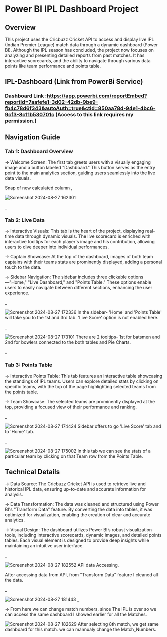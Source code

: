 
# Power BI IPL Dashboard Project
## Overview
This project uses the Cricbuzz Cricket API to access and display live IPL (Indian Premier League) match data through a dynamic dashboard (Power BI). Although the IPL season has concluded, the project now focuses on analyzing and presenting detailed reports from past matches. It has interactive scorecards, and the ability to navigate through various data points like team performance and points table.



## IPL-Dashboard (Link from PowerBi Service)

### Dashboard Link :https://app.powerbi.com/reportEmbed?reportId=7aafefe1-3d02-42db-9be9-fb4c78d6f343&autoAuth=true&ctid=850aa78d-94e1-4bc6-9cf3-8c11b530701c (Access to this link requires my permission.)
   


## Navigation Guide
### Tab 1: Dashboard Overview

-> Welcome Screen: The first tab greets users with a visually engaging image and a button labeled "Dashboard." This button serves as the entry point to the main analytics section, guiding users seamlessly into the live data visuals.

Snap of new calculated column ,

![Screenshot 2024-08-27 162301](https://github.com/user-attachments/assets/b71d3cbb-18fd-4d41-ae46-9a86f1587131)

_

### Tab 2: Live Data
-> Interactive Visuals: This tab is the heart of the project, displaying real-time data through dynamic visuals. The live scorecard is enriched with interactive tooltips for each player's image and his contribution, allowing users to dive deeper into individual performances.

-> Captain Showcase: At the top of the dashboard, images of both team captains with their teams stats are prominently displayed, adding a personal touch to the data.

-> Sidebar Navigation: The sidebar includes three clickable options—"Home," "Live Dashboard," and "Points Table." These options enable users to easily navigate between different sections, enhancing the user experience.

_

![Screenshot 2024-08-27 172336](https://github.com/user-attachments/assets/069ff395-0c9c-41c7-a0ea-6b57d92c9c96)
In the sidebar- 'Home' and 'Points Table' will take you to the 1st and 3rd tab. 'Live Score' option is not enabled here.

_ 

![Screenshot 2024-08-27 173101](https://github.com/user-attachments/assets/63432431-f48d-449a-9105-b842a18d34e1)
There are 2 tooltips- 1st for batsmen and 2nd for bowlers connected to the both tables and Pie Charts.

_

### Tab 3: Points Table
-> Interactive Points Table: This tab features an interactive table showcasing the standings of IPL teams. Users can explore detailed stats by clicking on specific teams, with the top of the page highlighting selected teams from the points table.

-> Team Showcase: The selected teams are prominently displayed at the top, providing a focused view of their performance and ranking.

_

![Screenshot 2024-08-27 174424](https://github.com/user-attachments/assets/0ced663d-fa50-4533-8c8b-ea7db1ab3566)
Sidebar offers to go 'Live Score' tab and to 'Home' tab.

_

![Screenshot 2024-08-27 175002](https://github.com/user-attachments/assets/c01cf882-ca0d-4382-b8be-520fc4e79a13)
In this tab we can see the stats of a particular team by clicking on that Team row from the Points Table.

## Technical Details
-> Data Source: The Cricbuzz Cricket API is used to retrieve live and historical IPL data, ensuring up-to-date and accurate information for analysis.

-> Data Transformation: The data was cleaned and structured using Power BI's "Transform Data" feature. By converting the data into tables, it was optimized for visualization, enabling the creation of clear and accurate analytics.

-> Visual Design: The dashboard utilizes Power BI’s robust visualization tools, including interactive scorecards, dynamic images, and detailed points tables. Each visual element is designed to provide deep insights while maintaining an intuitive user interface.

_

![Screenshot 2024-08-27 182552](https://github.com/user-attachments/assets/978aa4ea-701c-4577-ac71-c7a27d3588fe)
API data Accessing.

After accessing data from API, from "Transform Data" feature I cleaned all the data.

_

![Screenshot 2024-08-27 181443](https://github.com/user-attachments/assets/4014403c-d3c9-45e5-ba4f-00a154a597be)
_

-> From here we can change match numbers, since The IPL is over so we can access the same dashboard I showed earlier for all the Matches.

![Screenshot 2024-08-27 182629](https://github.com/user-attachments/assets/e5c1fd2a-d36d-42bf-a016-39a846045dca)
After selecting 8th match, we get same dashboard for this match.
we can mannualy change the Match_Numbers.
